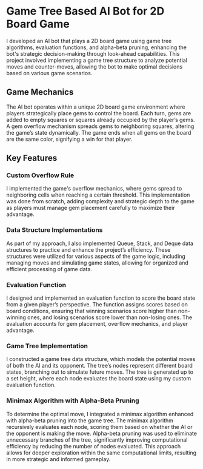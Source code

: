 # Game Tree Based AI Bot for 2D Board Game
I developed an AI bot that plays a 2D board game using game tree algorithms, evaluation functions, and alpha-beta pruning, enhancing the bot's strategic decision-making through look-ahead capabilities. This project involved implementing a game tree structure to analyze potential moves and counter-moves, allowing the bot to make optimal decisions based on various game scenarios.

## Game Mechanics  
The AI bot operates within a unique 2D board game environment where players strategically place gems to control the board. Each turn, gems are added to empty squares or squares already occupied by the player’s gems. A gem overflow mechanism spreads gems to neighboring squares, altering the game’s state dynamically. The game ends when all gems on the board are the same color, signifying a win for that player.  

## Key Features
### Custom Overflow Rule  
I implemented the game's overflow mechanics, where gems spread to neighboring cells when reaching a certain threshold. This implementation was done from scratch, adding complexity and strategic depth to the game as players must manage gem placement carefully to maximize their advantage.  

### Data Structure Implementations  
As part of my approach, I also implemented Queue, Stack, and Deque data structures to practice and enhance the project’s efficiency. These structures were utilized for various aspects of the game logic, including managing moves and simulating game states, allowing for organized and efficient processing of game data.

### Evaluation Function  
I designed and implemented an evaluation function to score the board state from a given player’s perspective. The function assigns scores based on board conditions, ensuring that winning scenarios score higher than non-winning ones, and losing scenarios score lower than non-losing ones. The evaluation accounts for gem placement, overflow mechanics, and player advantage.  

### Game Tree Implementation  
I constructed a game tree data structure, which models the potential moves of both the AI and its opponent. The tree’s nodes represent different board states, branching out to simulate future moves. The tree is generated up to a set height, where each node evaluates the board state using my custom evaluation function.  

### Minimax Algorithm with Alpha-Beta Pruning  
To determine the optimal move, I integrated a minimax algorithm enhanced with alpha-beta pruning into the game tree. The minimax algorithm recursively evaluates each node, scoring them based on whether the AI or the opponent is making the move. Alpha-beta pruning was used to eliminate unnecessary branches of the tree, significantly improving computational efficiency by reducing the number of nodes evaluated. This approach allows for deeper exploration within the same computational limits, resulting in more strategic and informed gameplay.